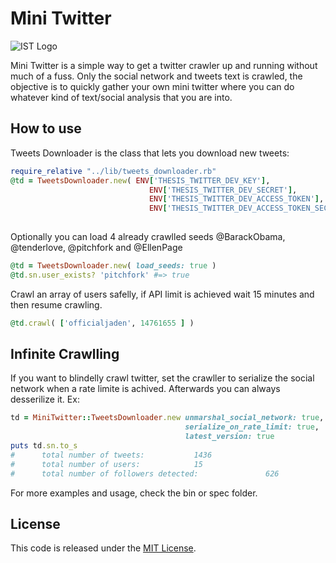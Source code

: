 # Mini Twitter

![IST Logo](http://tecnico.ulisboa.pt/img/tecnico.png)

Mini Twitter is a simple way to get a twitter crawler up and running without much of a fuss. Only the social network and tweets text is crawled, the objective is to quickly gather your own mini twitter where you can do whatever kind of text/social analysis that you are into. 

## How to use

Tweets Downloader is the class that lets you download new tweets:

~~~ruby
require_relative "../lib/tweets_downloader.rb"
@td = TweetsDownloader.new( ENV['THESIS_TWITTER_DEV_KEY'],
                               ENV['THESIS_TWITTER_DEV_SECRET'],
                               ENV['THESIS_TWITTER_DEV_ACCESS_TOKEN'],
                               ENV['THESIS_TWITTER_DEV_ACCESS_TOKEN_SECRET'])
 
~~~

Optionally you can load 4 already crawlled seeds @BarackObama, @tenderlove, @pitchfork and @EllenPage
~~~ruby
@td = TweetsDownloader.new( load_seeds: true )
@td.sn.user_exists? 'pitchfork' #=> true
~~~

Crawl an array of users safelly, if API limit is achieved wait 15 minutes and then resume crawling.
~~~ruby
@td.crawl( ['officialjaden', 14761655 ] ) 
~~~

## Infinite Crawlling

If you want to blindelly crawl twitter, set the crawller to serialize the social network when a rate limite is achived. Afterwards you can always desserilize it. Ex:
~~~ruby
td = MiniTwitter::TweetsDownloader.new unmarshal_social_network: true, 
                                       serialize_on_rate_limit: true, 
                                       latest_version: true 
puts td.sn.to_s
#      total number of tweets:           1436
#      total number of users:            15
#      total number of followers detected:               626
~~~

For more examples and usage, check the bin or spec folder.

## License

This code is released under the [MIT License](http://www.opensource.org/licenses/MIT).
